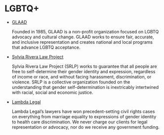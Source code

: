 # LGBTQ+

- [GLAAD](https://https//www.glaad.org)

  Founded in 1985, GLAAD is a non-profit organization focused on LGBTQ advocacy and cultural change. GLAAD works to ensure fair, accurate, and inclusive representation and creates national and local programs that advance LGBTQ acceptance. 

- [Sylvia Rivera Law Project](https://srlp.org/)

  Sylvia Rivera Law Project (SRLP) works to guarantee that all people are free to self-determine their gender identity and expression, regardless of income or race, and without facing harassment, discrimination, or violence. SRLP is a collective organization founded on the understanding that gender self-determination is inextricably intertwined with racial, social and economic justice.

- [Lambda Legal](https://www.lambdalegal.org/)

  Lambda Legal’s lawyers have won precedent-setting civil rights cases on everything from marriage equality to expressions of gender identity to health care discrimination. We never charge our clients for legal representation or advocacy, nor do we receive any government funding.